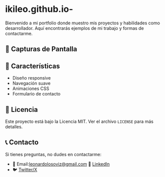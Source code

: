 # ikileo.github.io-
Bienvenido a mi portfolio donde muestro mis proyectos y habilidades como desarrollador. Aquí encontrarás ejemplos de mi trabajo y formas de contactarme.

## 📸 Capturas de Pantalla


## 🎯 Características

- Diseño responsive
- Navegación suave
- Animaciones CSS
- Formulario de contacto

## 📝 Licencia
Este proyecto está bajo la Licencia MIT. Ver el archivo `LICENSE` para más detalles.

## 📞 Contacto

Si tienes preguntas, no dudes en contactarme:
- 📧 Email:leonardolosoviz@gmail.com
💼 [LinkedIn](https://www.linkedin.com/in/leonardo-andr%C3%A9s-losoviz-g%C3%B3mez-4a401b143/)
- 🐦 [Twitter/X](https://x.com/leonardolosoviz)
